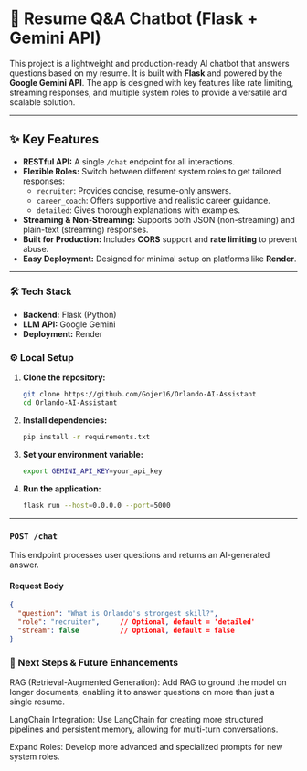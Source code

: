 # 📄 Resume Q&A Chatbot (Flask + Gemini API)

This project is a lightweight and production-ready AI chatbot that answers questions based on my resume. It is built with **Flask** and powered by the **Google Gemini API**. The app is designed with key features like rate limiting, streaming responses, and multiple system roles to provide a versatile and scalable solution.

---
## ✨ Key Features

* **RESTful API:** A single `/chat` endpoint for all interactions.
* **Flexible Roles:** Switch between different system roles to get tailored responses:
    * `recruiter`: Provides concise, resume-only answers.
    * `career_coach`: Offers supportive and realistic career guidance.
    * `detailed`: Gives thorough explanations with examples.
* **Streaming & Non-Streaming:** Supports both JSON (non-streaming) and plain-text (streaming) responses.
* **Built for Production:** Includes **CORS** support and **rate limiting** to prevent abuse.
* **Easy Deployment:** Designed for minimal setup on platforms like **Render**.

---

### 🛠️ Tech Stack

* **Backend:** Flask (Python)
* **LLM API:** Google Gemini
* **Deployment:** Render

### ⚙️ Local Setup

1.  **Clone the repository:**
    ```bash
    git clone https://github.com/Gojer16/Orlando-AI-Assistant
    cd Orlando-AI-Assistant
    ```
2.  **Install dependencies:**
    ```bash
    pip install -r requirements.txt
    ```
3.  **Set your environment variable:**
    ```bash
    export GEMINI_API_KEY=your_api_key
    ```
4.  **Run the application:**
    ```bash
    flask run --host=0.0.0.0 --port=5000
    ```

---

### `POST /chat`

This endpoint processes user questions and returns an AI-generated answer.

#### Request Body
```json
{
  "question": "What is Orlando's strongest skill?",
  "role": "recruiter",     // Optional, default = 'detailed'
  "stream": false          // Optional, default = false
}
```
### 🧭 Next Steps & Future Enhancements
RAG (Retrieval-Augmented Generation): Add RAG to ground the model on longer documents, enabling it to answer questions on more than just a single resume.

LangChain Integration: Use LangChain for creating more structured pipelines and persistent memory, allowing for multi-turn conversations.

Expand Roles: Develop more advanced and specialized prompts for new system roles.
